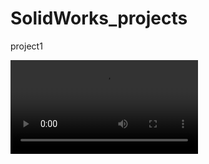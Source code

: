 # SolidWorks_projects
project1


![Alt Text](https://github.com/Niyousha-Gh/SolidWorks_projects/blob/main/Debut%202021-08-18%2006_08_27.mp4)
<br/>
